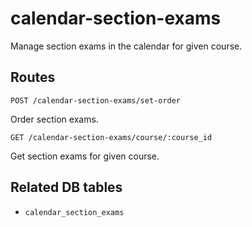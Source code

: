 # calendar-section-exams

Manage section exams in the calendar for given course.

## Routes

`POST /calendar-section-exams/set-order`

Order section exams.

`GET /calendar-section-exams/course/:course_id`

Get section exams for given course.

## Related DB tables
- `calendar_section_exams`
